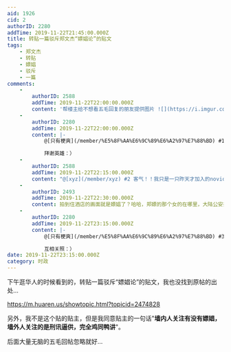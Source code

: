 ```yaml
---
aid: 1926
cid: 2
authorID: 2280
addTime: 2019-11-22T21:45:00.000Z
title: 转贴一篇驳斥郑文杰“嫖娼论”的贴文
tags:
    - 郑文杰
    - 转贴
    - 嫖娼
    - 驳斥
    - 一篇
comments:
    -
        authorID: 2588
        addTime: 2019-11-22T22:00:00.000Z
        content: '帮楼主给不想看五毛回复的朋友提供图片 ![](https://i.imgur.com/cQsGGn5.jpg)'
    -
        authorID: 2280
        addTime: 2019-11-22T22:00:00.000Z
        content: |-
            @[只有梗爽](/member/%E5%8F%AA%E6%9C%89%E6%A2%97%E7%88%BD) #1

            拜谢英雄：）
    -
        authorID: 2588
        addTime: 2019-11-22T22:15:00.000Z
        content: "@[xyz](/member/xyz) #2 客气！！我只是一只昨天才加入的novice，请多关照\U0001F601  \n顺便如果想发图片那么按照下面的格式来就好：\n\n![](https://telegra.ph/file/926a71a3172b9024075be.png)\n\n没错上面那句话其实也是一张图片XD"
    -
        authorID: 2493
        addTime: 2019-11-22T22:30:00.000Z
        content: 拍到住酒店的画面就是嫖娼了？哈哈，郑嫖的那个女的在哪里，大陆公安把她口供放出来看看。
    -
        authorID: 2280
        addTime: 2019-11-22T23:15:00.000Z
        content: |-
            @[只有梗爽](/member/%E5%8F%AA%E6%9C%89%E6%A2%97%E7%88%BD) #3

            互相关照：）
date: 2019-11-22T23:15:00.000Z
category: 时政
---
```


下午逛华人的时候看到的，转贴一篇驳斥“嫖娼论”的贴文，我也没找到原帖的出处...

https://m.huaren.us/showtopic.html?topicid=2474828

另外，我不是这个贴的贴主，但是我同意贴主的一句话"**墙内人关注有没有嫖娼，墙外人关注的是刑讯逼供，完全鸡同鸭讲**"。

后面大量无脑的五毛回帖忽略就好...
